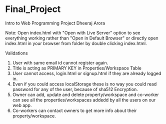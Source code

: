 # Final_Project

Intro to Web Programming
Project
Dheeraj Arora

Note: Open index.html with "Open with Live Server" option to see everything working rather than "Open in Default Browser" or directly open index.html in your browser from folder by double clicking index.html.

Validations
1. User with same email id cannot register again.
2. Title is acting as PRIMARY KEY in Properties/Workspace Table
3. User cannot access, login.html or signup.html if they are already logged in.
4. Even if you could access localStorage these is no way you could read password for any of the user, because of sha512 Encryption.
5. Owner can add, update and delete property/workspace and co-worker can see all the properties/workspaces addedd by all the users on our web app.
6. Co-workers can contact owners to get more info about their property/workspace.
